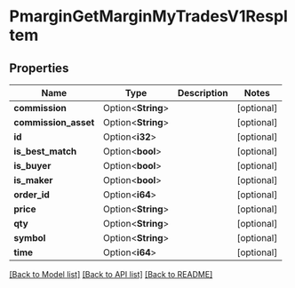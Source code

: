 # PmarginGetMarginMyTradesV1RespItem

## Properties

Name | Type | Description | Notes
------------ | ------------- | ------------- | -------------
**commission** | Option<**String**> |  | [optional]
**commission_asset** | Option<**String**> |  | [optional]
**id** | Option<**i32**> |  | [optional]
**is_best_match** | Option<**bool**> |  | [optional]
**is_buyer** | Option<**bool**> |  | [optional]
**is_maker** | Option<**bool**> |  | [optional]
**order_id** | Option<**i64**> |  | [optional]
**price** | Option<**String**> |  | [optional]
**qty** | Option<**String**> |  | [optional]
**symbol** | Option<**String**> |  | [optional]
**time** | Option<**i64**> |  | [optional]

[[Back to Model list]](../README.md#documentation-for-models) [[Back to API list]](../README.md#documentation-for-api-endpoints) [[Back to README]](../README.md)


